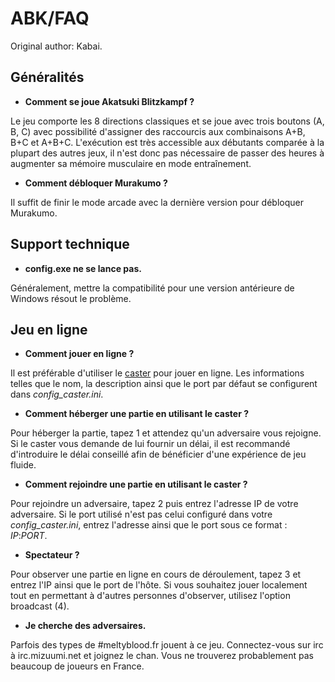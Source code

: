 # ABK/FAQ

Original author: Kabai.

## Généralités

- **Comment se joue Akatsuki Blitzkampf ?**

  
Le jeu comporte les 8 directions classiques et se joue avec trois
boutons (A, B, C) avec possibilité d'assigner des raccourcis aux
combinaisons A+B, B+C et A+B+C. L'exécution est très accessible aux
débutants comparée à la plupart des autres jeux, il n'est donc pas
nécessaire de passer des heures à augmenter sa mémoire musculaire en
mode entraînement.

- **Comment débloquer Murakumo ?**

  
Il suffit de finir le mode arcade avec la dernière version pour
débloquer Murakumo.

## Support technique

- **config.exe ne se lance pas.**

  
Généralement, mettre la compatibilité pour une version antérieure de
Windows résout le problème.

## Jeu en ligne

- **Comment jouer en ligne ?**

  
Il est préférable d'utiliser le
[caster](http://wiki.mizuumi.net/abkstuff/abkcaster-090504.zip) pour
jouer en ligne. Les informations telles que le nom, la description ainsi
que le port par défaut se configurent dans *config_caster.ini*.

- **Comment héberger une partie en utilisant le caster ?**

  
Pour héberger la partie, tapez 1 et attendez qu'un adversaire vous
rejoigne. Si le caster vous demande de lui fournir un délai, il est
recommandé d'introduire le délai conseillé afin de bénéficier d'une
expérience de jeu fluide.

- **Comment rejoindre une partie en utilisant le caster ?**

  
Pour rejoindre un adversaire, tapez 2 puis entrez l'adresse IP de votre
adversaire. Si le port utilisé n'est pas celui configuré dans votre
*config_caster.ini*, entrez l'adresse ainsi que le port sous ce format :
*IP*:*PORT*.

- **Spectateur ?**

  
Pour observer une partie en ligne en cours de déroulement, tapez 3 et
entrez l'IP ainsi que le port de l'hôte. Si vous souhaitez jouer
localement tout en permettant à d'autres personnes d'observer, utilisez
l'option broadcast (4).

- **Je cherche des adversaires.**

  
Parfois des types de \#meltyblood.fr jouent à ce jeu. Connectez-vous sur
irc à irc.mizuumi.net et joignez le chan. Vous ne trouverez probablement
pas beaucoup de joueurs en France.
